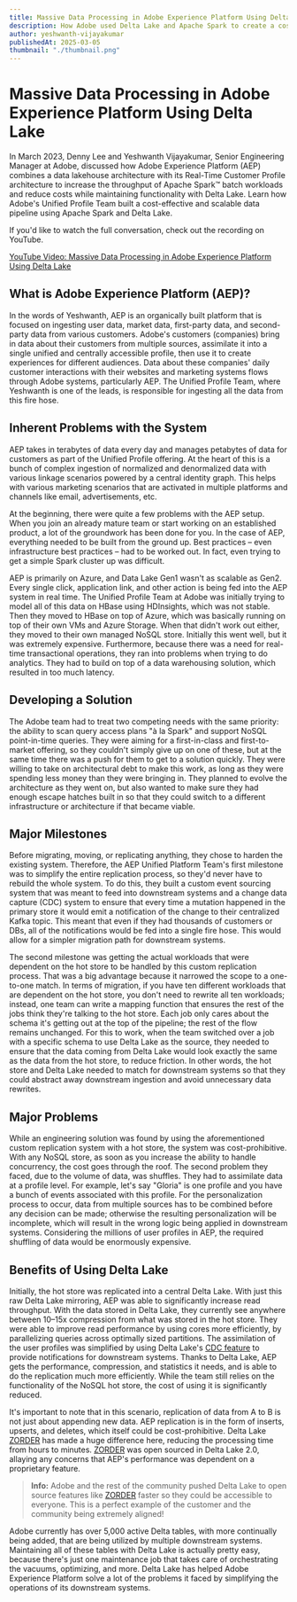 ```yaml
---
title: Massive Data Processing in Adobe Experience Platform Using Delta Lake
description: How Adobe used Delta Lake and Apache Spark to create a cost-effective and scalable data pipeline
author: yeshwanth-vijayakumar
publishedAt: 2025-03-05
thumbnail: "./thumbnail.png"
---
```


# Massive Data Processing in Adobe Experience Platform Using Delta Lake

In March 2023, Denny Lee and Yeshwanth Vijayakumar, Senior Engineering Manager at Adobe, discussed how Adobe Experience Platform (AEP) combines a data lakehouse architecture with its Real-Time Customer Profile architecture to increase the throughput of Apache Spark™ batch workloads and reduce costs while maintaining functionality with Delta Lake. Learn how Adobe's Unified Profile Team built a cost-effective and scalable data pipeline using Apache Spark and Delta Lake.

If you'd like to watch the full conversation, check out the recording on YouTube.

[YouTube Video: Massive Data Processing in Adobe Experience Platform Using Delta Lake](https://www.youtube.com/embed/TKcL_qy44Ik)

## What is Adobe Experience Platform (AEP)?

In the words of Yeshwanth, AEP is an organically built platform that is focused on ingesting user data, market data, first-party data, and second-party data from various customers. Adobe's customers (companies) bring in data about their customers from multiple sources, assimilate it into a single unified and centrally accessible profile, then use it to create experiences for different audiences. Data about these companies' daily customer interactions with their websites and marketing systems flows through Adobe systems, particularly AEP. The Unified Profile Team, where Yeshwanth is one of the leads, is responsible for ingesting all the data from this fire hose.

## Inherent Problems with the System

AEP takes in terabytes of data every day and manages petabytes of data for customers as part of the Unified Profile offering. At the heart of this is a bunch of complex ingestion of normalized and denormalized data with various linkage scenarios powered by a central identity graph. This helps with various marketing scenarios that are activated in multiple platforms and channels like email, advertisements, etc.

At the beginning, there were quite a few problems with the AEP setup. When you join an already mature team or start working on an established product, a lot of the groundwork has been done for you. In the case of AEP, everything needed to be built from the ground up. Best practices – even infrastructure best practices – had to be worked out. In fact, even trying to get a simple Spark cluster up was difficult.

AEP is primarily on Azure, and Data Lake Gen1 wasn't as scalable as Gen2. Every single click, application link, and other action is being fed into the AEP system in real time. The Unified Profile Team at Adobe was initially trying to model all of this data on HBase using HDInsights, which was not stable. Then they moved to HBase on top of Azure, which was basically running on top of their own VMs and Azure Storage. When that didn't work out either, they moved to their own managed NoSQL store. Initially this went well, but it was extremely expensive. Furthermore, because there was a need for real-time transactional operations, they ran into problems when trying to do analytics. They had to build on top of a data warehousing solution, which resulted in too much latency.

## Developing a Solution

The Adobe team had to treat two competing needs with the same priority: the ability to scan query access plans "à la Spark" and support NoSQL point-in-time queries. They were aiming for a first-in-class and first-to-market offering, so they couldn't simply give up on one of these, but at the same time there was a push for them to get to a solution quickly. They were willing to take on architectural debt to make this work, as long as they were spending less money than they were bringing in. They planned to evolve the architecture as they went on, but also wanted to make sure they had enough escape hatches built in so that they could switch to a different infrastructure or architecture if that became viable.

## Major Milestones

Before migrating, moving, or replicating anything, they chose to harden the existing system. Therefore, the AEP Unified Platform Team's first milestone was to simplify the entire replication process, so they'd never have to rebuild the whole system. To do this, they built a custom event sourcing system that was meant to feed into downstream systems and a change data capture (CDC) system to ensure that every time a mutation happened in the primary store it would emit a notification of the change to their centralized Kafka topic. This meant that even if they had thousands of customers or DBs, all of the notifications would be fed into a single fire hose. This would allow for a simpler migration path for downstream systems.

The second milestone was getting the actual workloads that were dependent on the hot store to be handled by this custom replication process. That was a big advantage because it narrowed the scope to a one-to-one match. In terms of migration, if you have ten different workloads that are dependent on the hot store, you don't need to rewrite all ten workloads; instead, one team can write a mapping function that ensures the rest of the jobs think they're talking to the hot store. Each job only cares about the schema it's getting out at the top of the pipeline; the rest of the flow remains unchanged. For this to work, when the team switched over a job with a specific schema to use Delta Lake as the source, they needed to ensure that the data coming from Delta Lake would look exactly the same as the data from the hot store, to reduce friction. In other words, the hot store and Delta Lake needed to match for downstream systems so that they could abstract away downstream ingestion and avoid unnecessary data rewrites.

## Major Problems

While an engineering solution was found by using the aforementioned custom replication system with a hot store, the system was cost-prohibitive. With any NoSQL store, as soon as you increase the ability to handle concurrency, the cost goes through the roof. The second problem they faced, due to the volume of data, was shuffles. They had to assimilate data at a profile level. For example, let's say "Gloria" is one profile and you have a bunch of events associated with this profile. For the personalization process to occur, data from multiple sources has to be combined before any decision can be made; otherwise the resulting personalization will be incomplete, which will result in the wrong logic being applied in downstream systems. Considering the millions of user profiles in AEP, the required shuffling of data would be enormously expensive.

## Benefits of Using Delta Lake

Initially, the hot store was replicated into a central Delta Lake. With just this raw Delta Lake mirroring, AEP was able to significantly increase read throughput. With the data stored in Delta Lake, they currently see anywhere between 10–15x compression from what was stored in the hot store. They were able to improve read performance by using cores more efficiently, by parallelizing queries across optimally sized partitions. The assimilation of the user profiles was simplified by using Delta Lake's [CDC feature](https://docs.delta.io/latest/delta-change-data-feed.html#change-data-feed) to provide notifications for downstream systems. Thanks to Delta Lake, AEP gets the performance, compression, and statistics it needs, and is able to do the replication much more efficiently. While the team still relies on the functionality of the NoSQL hot store, the cost of using it is significantly reduced.

It's important to note that in this scenario, replication of data from A to B is not just about appending new data. AEP replication is in the form of inserts, upserts, and deletes, which itself could be cost-prohibitive. Delta Lake [ZORDER](https://docs.delta.io/latest/optimizations-oss.html#z-ordering-multi-dimensional-clustering) has made a huge difference here, reducing the processing time from hours to minutes. [ZORDER](https://docs.delta.io/latest/optimizations-oss.html#z-ordering-multi-dimensional-clustering) was open sourced in Delta Lake 2.0, allaying any concerns that AEP's performance was dependent on a proprietary feature.

> **Info:** Adobe and the rest of the community pushed Delta Lake to open source features like [ZORDER](https://docs.delta.io/latest/optimizations-oss.html#z-ordering-multi-dimensional-clustering) faster so they could be accessible to everyone. This is a perfect example of the customer and the community being extremely aligned!

Adobe currently has over 5,000 active Delta tables, with more continually being added, that are being utilized by multiple downstream systems. Maintaining all of these tables with Delta Lake is actually pretty easy, because there's just one maintenance job that takes care of orchestrating the vacuums, optimizing, and more. Delta Lake has helped Adobe Experience Platform solve a lot of the problems it faced by simplifying the operations of its downstream systems.
